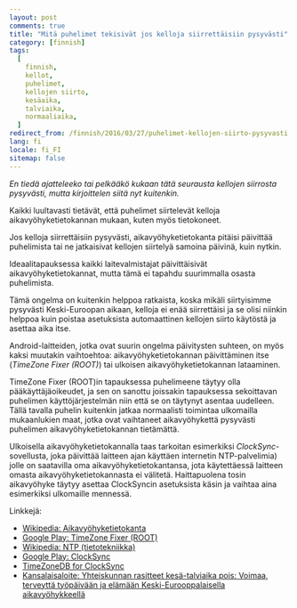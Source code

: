 ```yaml
---
layout: post
comments: true
title: "Mitä puhelimet tekisivät jos kelloja siirrettäisiin pysyvästi"
category: [finnish]
tags:
  [
    finnish,
    kellot,
    puhelimet,
    kellojen siirto,
    kesäaika,
    talviaika,
    normaaliaika,
  ]
redirect_from: /finnish/2016/03/27/puhelimet-kellojen-siirto-pysyvasti.html
lang: fi
locale: fi_FI
sitemap: false
---
```


_En tiedä ajatteleeko tai pelkääkö kukaan tätä seurausta kellojen siirrosta
pysyvästi, mutta kirjoittelen siitä nyt kuitenkin._

Kaikki luultavasti tietävät, että puhelimet siirtelevät kelloja
aikavyöhyketietokannan mukaan, kuten myös tietokoneet.

Jos kelloja siirrettäisiin pysyvästi, aikavyöhyketietokanta pitäisi
päivittää puhelimista tai ne jatkaisivat kellojen siirtelyä samoina
päivinä, kuin nytkin.

Ideaalitapauksessa kaikki laitevalmistajat päivittäisivät
aikavyöhyketietokannat, mutta tämä ei tapahdu suurimmalla osasta
puhelimista.

Tämä ongelma on kuitenkin helppoa ratkaista, koska mikäli siirtyisimme
pysyvästi Keski-Euroopan aikaan, kelloja ei enää siirrettäisi ja se olisi
niinkin helppoa kuin poistaa asetuksista automaattinen kellojen siirto
käytöstä ja asettaa aika itse.

Android-laitteiden, jotka ovat suurin ongelma päivitysten suhteen, on myös
kaksi muutakin vaihtoehtoa: aikavyöhyketietokannan päivittäminen itse
(_TimeZone Fixer (ROOT)_) tai ulkoisen aikavyöhyketietokannan lataaminen.

TimeZone Fixer (ROOT)in tapauksessa puhelimeene täytyy olla
pääkäyttäjäoikeudet, ja sen on sanottu joissakin tapauksessa sekoittavan
puhelimen käyttöjärjestelmän niin että se on täytynyt asentaa uudelleen.
Tällä tavalla puhelin kuitenkin jatkaa normaalisti toimintaa ulkomailla
mukaanlukien maat, jotka ovat vaihtaneet aikavyöhykettä pysyvästi
puhelimen aikavyöhyketietokannan tietämättä.

Ulkoisella aikavyöhyketietokannalla taas tarkoitan esimerkiksi
_ClockSync_-sovellusta, joka päivittää laitteen ajan käyttäen internetin
NTP-palvelimia) jolle on saatavilla oma aikavyöhyketietokantansa,
jota käytettäessä laitteen omasta aikavyöhyketietokannasta ei
välitetä. Haittapuolena tosin aikavyöhyke täytyy asettaa ClockSyncin
asetuksista käsin ja vaihtaa aina esimerkiksi ulkomaille mennessä.

Linkkejä:

- [Wikipedia: Aikavyöhyketietokanta](https://fi.wikipedia.org/wiki/Aikavy%C3%B6hyketietokanta)
- [Google Play: TimeZone Fixer (ROOT)](https://play.google.com/store/apps/details?id=com.force.timezonefixer)
- [Wikipedia: NTP (tietotekniikka)](<https://fi.wikipedia.org/wiki/NTP_(tietotekniikka)>)
- [Google Play: ClockSync](https://play.google.com/store/apps/details?id=ru.org.amip.ClockSync)
- [TimeZoneDB for ClockSync](https://play.google.com/store/apps/details?id=ru.org.amip.timezoneservice)
- [Kansalaisaloite: Yhteiskunnan rasitteet kesä-talviaika pois: Voimaa, terveyttä työpäivään ja elämään Keski-Eurooppalaisella aikavyöhykkeellä](https://www.kansalaisaloite.fi/fi/aloite/1596)
